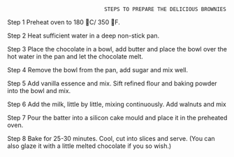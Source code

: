                                    STEPS TO PREPARE THE DELICIOUS BROWNIES


Step 1
Preheat oven to 180 C/ 350 F.

Step 2
Heat sufficient water in a deep non-stick pan.

Step 3
Place the chocolate in a bowl, add butter and place the bowl over the hot water in the pan and let the chocolate melt.

Step 4
Remove the bowl from the pan, add sugar and mix well.

Step 5
Add vanilla essence and mix. Sift refined flour and baking powder into the bowl and mix.

Step 6
Add the milk, little by little, mixing continuously. Add walnuts and mix

Step 7
Pour the batter into a silicon cake mould and place it in the preheated oven.

Step 8
Bake for 25-30 minutes. Cool, cut into slices and serve. (You can also glaze it with a little melted chocolate if you so wish.)